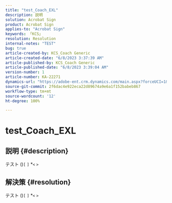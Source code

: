 ```yaml
---
title: "test_Coach_EXL"
description: 説明
solution: Acrobat Sign
product: Acrobat Sign
applies-to: "Acrobat Sign"
keywords: 「KCS」
resolution: Resolution
internal-notes: "TEST"
bug: true
article-created-by: KCS_Coach Generic
article-created-date: "6/8/2023 3:37:39 AM"
article-published-by: KCS_Coach Generic
article-published-date: "6/8/2023 3:39:04 AM"
version-number: 1
article-number: KA-22271
dynamics-url: "https://adobe-ent.crm.dynamics.com/main.aspx?forceUCI=1&pagetype=entityrecord&etn=knowledgearticle&id=a56d31cc-ad05-ee11-8f6e-6045bd0065b6"
source-git-commit: 2f6dac4e922eca22d89674a9e6a1f152babeb867
workflow-type: tm+mt
source-wordcount: '12'
ht-degree: 100%

---
```


# test_Coach_EXL

## 説明 {#description}

テスト ()`[` `]` \*`<` `>`

## 解決策 {#resolution}


テスト ()`[` `]` \*`<` `>`
